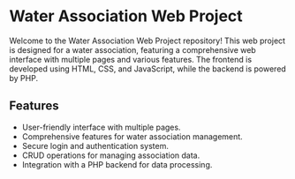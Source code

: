 # Water Association Web Project

Welcome to the Water Association Web Project repository! This web project is designed for a water association, featuring a comprehensive web interface with multiple pages and various features. The frontend is developed using HTML, CSS, and JavaScript, while the backend is powered by PHP.

## Features

- User-friendly interface with multiple pages.
- Comprehensive features for water association management.
- Secure login and authentication system.
- CRUD operations for managing association data.
- Integration with a PHP backend for data processing.
